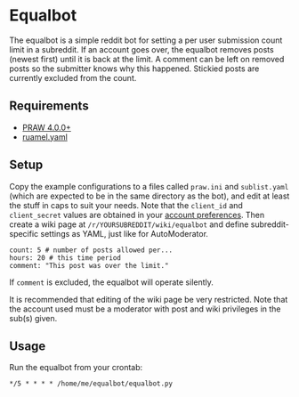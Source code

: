 Equalbot
========

The equalbot is a simple reddit bot for setting a per user submission count limit in a subreddit. If an account goes over, the equalbot removes posts (newest first) until it is back at the limit. A comment can be left on removed posts so the submitter knows why this happened. Stickied posts are currently excluded from the count.

Requirements
------------

 * [PRAW 4.0.0+](https://praw.readthedocs.io/en/latest/index.html)
 * [ruamel.yaml](https://yaml.readthedocs.io/en/latest/index.html)

Setup
-----

Copy the example configurations to a files called `praw.ini` and `sublist.yaml` (which are expected to be in the same directory as the bot), and edit at least the stuff in caps to suit your needs. Note that the `client_id` and `client_secret` values are obtained in your [account preferences](https://github.com/reddit/reddit/wiki/OAuth2-Quick-Start-Example#first-steps). Then create a wiki page at `/r/YOURSUBREDDIT/wiki/equalbot` and define subreddit-specific settings as YAML, just like for AutoModerator.

    count: 5 # number of posts allowed per...
    hours: 20 # this time period
    comment: "This post was over the limit."

If `comment` is excluded, the equalbot will operate silently.

It is recommended that editing of the wiki page be very restricted. Note that the account used must be a moderator with post and wiki privileges in the sub(s) given.

Usage
-----

Run the equalbot from your crontab:

    */5 * * * * /home/me/equalbot/equalbot.py
